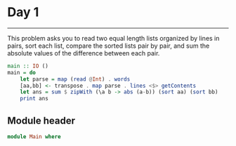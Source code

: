 # Day 1
----

This problem asks you to read two equal length lists organized by lines in
pairs, sort each list, compare the sorted lists pair by pair, and sum the
absolute values of the difference between each pair.

```haskell top:2
main :: IO ()
main = do
    let parse = map (read @Int) . words
    [aa,bb] <- transpose . map parse . lines <$> getContents
    let ans = sum $ zipWith (\a b -> abs (a-b)) (sort aa) (sort bb)
    print ans
```

## Module header

```haskell top
module Main where
```
